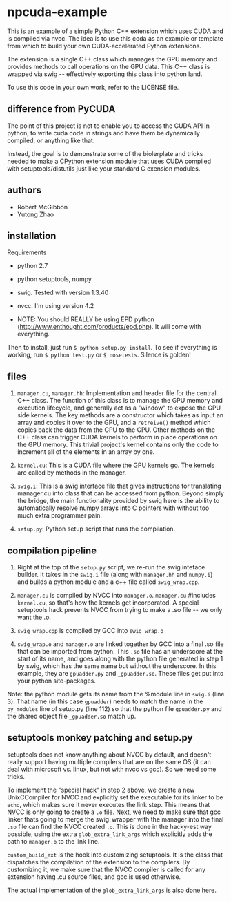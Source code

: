 # npcuda-example

This is an example of a simple Python C++ extension which uses CUDA and is compiled via nvcc. The idea is to use this coda as an example or template from which to build your own CUDA-accelerated Python extensions.

The extension is a single C++ class which manages the GPU memory and provides methods to call operations on the GPU data. This C++ class is wrapped via swig -- effectively exporting this class into python land.

To use this code in your own work, refer to the LICENSE file.

## difference from PyCUDA

The point of this project is not to enable you to access the CUDA API in python, to write cuda code in strings and have
them be dynamically compiled, or anything like that.

Instead, the goal is to demonstrate some of the biolerplate and tricks needed to make a CPython extension module that
uses CUDA compiled with setuptools/distutils just like your standard C exension modules.

## authors
- Robert McGibbon
- Yutong Zhao

## installation

Requirements
- python 2.7
- python setuptools, numpy
- swig. Tested with version 1.3.40
- nvcc. I'm using version 4.2

- NOTE: You should REALLY be using EPD python (http://www.enthought.com/products/epd.php). It will come with everything.

Then to install, just run `$ python setup.py install`. To see if everything is working, run `$ python test.py` or `$ nosetests`. Silence is golden!

## files

1. `manager.cu`, `manager.hh`: Implementation and header file for the central C++ class. The function of this
class is to manage the GPU memory and execution lifecycle, and generally act as a "window" to expose the GPU side kernels. The key methods are a constructor which takes as input an array and copies it over to the GPU, and a `retreive()` method which copies back the data from the GPU to the CPU. Other methods on the C++ class can trigger CUDA kernels to perform in place operations on the GPU memory. This trivial project's kernel contains only the code to increment all of the elements in an array by one.

2. `kernel.cu`: This is a CUDA file where the GPU kernels go. The kernels are called by methods in the manager.

3. `swig.i`: This is a swig interface file that gives instructions for translating manager.cu into class that can be accessed from python. Beyond simply the bridge, the main functionality provided by swig here is the ability to automatically resolve numpy arrays into C pointers with without too much extra programmer pain.

4. `setup.py`: Python setup script that runs the compilation.

## compilation pipeline

1. Right at the top of the `setup.py` script, we re-run the swig inteface builder. It takes in the `swig.i` file (along with `manager.hh` and `numpy.i`) and builds a python module and a c++ file called `swig_wrap.cpp`.

2. `manager.cu` is compiled by NVCC into `manager.o`. `manager.cu` #includes `kernel.cu`, so that's how the kernels get incorporated. A special setuptools hack prevents NVCC from trying to make a .so file -- we only want the .o.

3. `swig_wrap.cpp` is compiled by GCC into `swig_wrap.o`

4. `swig_wrap.o` and `manager.o` are linked together by GCC into a final .so file that can be imported from python. This `.so` file has an underscore at the start of its name, and goes along with the python file generated in step 1 by swig, which has the same name but without the underscore. In this example, they are `gpuadder.py` and `_gpuadder.so`. These files get put into your python site-packages.

Note: the python module gets its name from the %module line in `swig.i` (line 3). That name (in this case `gpuadder`) needs to match the name in the `py_modules` line of setup.py (line 112) so that the python file `gpuadder.py` and the shared object file `_gpuadder.so` match up.


## setuptools monkey patching and setup.py

setuptools does not know anything about NVCC by default, and doesn't really support having multiple compilers that are on the same OS (it can deal with microsoft vs. linux, but not with nvcc vs gcc). So we need some tricks.

To implement the "special hack" in step 2 above, we create a new UnixCCompiler for NVCC and explicitly set the executable for its linker to be `echo`, which makes sure it never executes the link step. This means that NVCC is only going to create a `.o` file. Next, we need to make sure that gcc linker thats going to merge the swig_wrapper with the manager into the final `.so` file can find the NVCC created `.o`. This is done in the hacky-est way possible, using the extra `glob_extra_link_args` which explicitly adds the path to `manager.o` to the link line.

`custom_build_ext` is the hook into customizing setuptools. It is the class that dispatches the compilation of the extension to the compilers. By customizing it, we make sure that the NVCC compiler is called for any extension having .cu source files, and gcc is used otherwise.

The actual implementation of the `glob_extra_link_args` is also done here.

